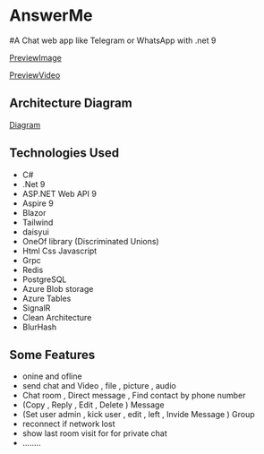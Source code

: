 # AnswerMe

#A Chat web app like Telegram or WhatsApp with .net 9

[PreviewImage](https://github.com/Regestea/AnswerMe/blob/master/Assert/Preview-Image.png)

[PreviewVideo](https://github.com/Regestea/AnswerMe/blob/master/Assert/preview.mp4)


## Architecture Diagram

[Diagram]([https://github.com/Regestea/GlowingNews/assets/53250527/19253a5b-7e13-4967-80e7-a87c70dc31b4](https://github.com/Regestea/AnswerMe/blob/master/Assert/Diagram.png))


## Technologies Used

- C#
- .Net 9
- ASP.NET Web API 9
- Aspire 9
- Blazor
- Tailwind
- daisyui
- OneOf library (Discriminated Unions)
- Html Css Javascript
- Grpc
- Redis
- PostgreSQL
- Azure Blob storage
- Azure Tables
- SignalR
- Clean Architecture
- BlurHash

## Some Features
- onine and ofline
- send chat and Video , file , picture , audio
- Chat room ,  Direct message , Find contact by phone number
- (Copy , Reply , Edit , Delete ) Message
- (Set user admin , kick user , edit , left , Invide Message ) Group
- reconnect if network lost
- show last room visit for for private chat
- ........
